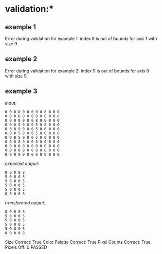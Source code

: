 
# validation:*

## example 1
  Error during validation for example 1: index 9 is out of bounds for axis 1 with size 9

## example 2
  Error during validation for example 2: index 9 is out of bounds for axis 0 with size 9

## example 3
*input:*
```
0 0 0 0 0 0 0 0 0 8 8 0 0
0 0 0 0 0 0 0 0 0 0 0 0 0
0 0 0 8 0 0 0 8 0 0 0 0 0
0 0 0 5 0 0 0 5 0 8 0 0 0
0 0 8 5 0 8 0 5 0 0 0 0 0
0 0 0 5 0 0 0 5 8 0 0 0 0
0 0 8 5 0 8 0 5 0 0 0 0 0
0 0 0 8 0 0 0 8 0 0 8 0 0
0 0 0 0 0 0 0 0 0 0 8 0 0
0 0 8 8 0 0 0 8 0 0 0 0 0
0 0 0 0 0 0 0 0 8 0 0 0 0
```
*expected output:*
```
8 0 0 0 8
5 0 0 0 5
5 0 8 0 5
5 0 0 0 5
5 0 8 0 5
8 0 0 0 8
```
*transformed output:*
```
8 0 0 0 8
5 0 0 0 5
5 0 8 0 5
5 0 0 0 5
5 0 8 0 5
8 0 0 0 8
```
  Size Correct: True
  Color Palette Correct: True
  Pixel Counts Correct: True
  Pixels Off: 0
  PASSED
